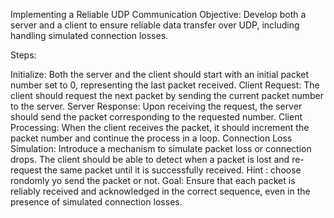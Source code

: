 Implementing a Reliable UDP Communication
Objective: Develop both a server and a client to ensure reliable data transfer over UDP, including handling simulated connection losses.

Steps:

Initialize: Both the server and the client should start with an initial packet number set to 0, representing the last packet received.
Client Request: The client should request the next packet by sending the current packet number to the server.
Server Response: Upon receiving the request, the server should send the packet corresponding to the requested number.
Client Processing: When the client receives the packet, it should increment the packet number and continue the process in a loop.
Connection Loss Simulation: Introduce a mechanism to simulate packet loss or connection drops. The client should be able to detect when a packet is lost and re-request the same packet until it is successfully received. Hint : choose rondomly yo send the packet or not.
Goal: Ensure that each packet is reliably received and acknowledged in the correct sequence, even in the presence of simulated connection losses.
